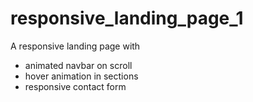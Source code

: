 # responsive_landing_page_1

A responsive landing page with 
- animated navbar on scroll
- hover animation in sections
- responsive contact form
